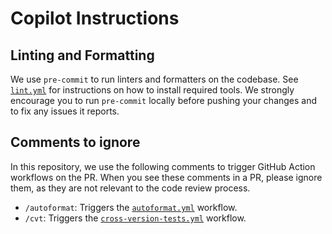 <!-- https://docs.github.com/en/copilot/customizing-copilot/adding-repository-custom-instructions-for-github-copilot -->

# Copilot Instructions

## Linting and Formatting

We use `pre-commit` to run linters and formatters on the codebase. See [`lint.yml`](../.github/workflows/lint.yml) for instructions on how to install required tools.
We strongly encourage you to run `pre-commit` locally before pushing your changes and to fix any issues it reports.

## Comments to ignore

In this repository, we use the following comments to trigger GitHub Action workflows on the PR.
When you see these comments in a PR, please ignore them, as they are not relevant to the code review process.

- `/autoformat`: Triggers the [`autoformat.yml`](../.github/workflows/autoformat.yml) workflow.
- `/cvt`: Triggers the [`cross-version-tests.yml`](../.github/workflows/cross-version-tests.yml) workflow.
